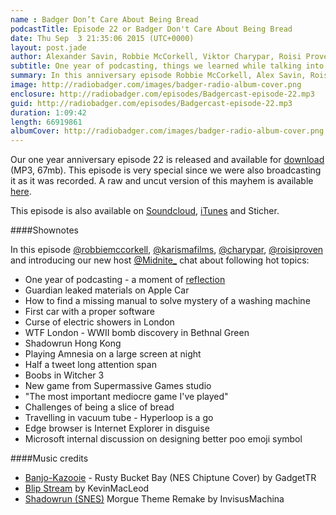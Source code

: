 ```yaml
---
name : Badger Don’t Care About Being Bread
podcastTitle: Episode 22 or Badger Don't Care About Being Bread
date: Thu Sep  3 21:35:06 2015 (UTC+0000)
layout: post.jade
author: Alexander Savin, Robbie McCorkell, Viktor Charypar, Roisi Proven, Mónika Ferencz-Szabó
subtitle: One year of podcasting, things we learned while talking into mic. Guardian leaked materials on the upcoming Apple Car. Finding missing manual to a waching machine. Curse of electric showers in London Bethnal Green. Bombs in Bethnal Green. Boobs in Witcher 3. Challenges of being a slice of bread. Hyperloop news. Microsoft Edge impressions (not impressed).
summary: In this anniversary episode Robbie McCorkell, Alex Savin, Roisi Proven, Viktor Charypar and introducing Mónika Ferencz-Szabó mostly talk about being bread. They also reflect on one year of podcasting, upcoming Apple Car, curse of electric showers in London, bomb in Bethnal Green, boobs in Witcher 3, Hyperloop and Microsoft Edge browser. For full shownotes and links check our website http://www.radiobadger.com
image: http://radiobadger.com/images/badger-radio-album-cover.png
enclosure: http://radiobadger.com/episodes/Badgercast-episode-22.mp3
guid: http://radiobadger.com/episodes/Badgercast-episode-22.mp3
duration: 1:09:42
length: 66919861
albumCover: http://radiobadger.com/images/badger-radio-album-cover.png
---
```


Our one year anniversary episode 22 is released and available for [download](http://radiobadger.com/episodes/Badgercast-episode-22.mp3) (MP3, 67mb). This episode is very special since we were also broadcasting it as it was recorded. A raw and uncut version of this mayhem is available [here](https://www.youtube.com/watch?v=OT07pbCGEXQ).

This episode is also available on [Soundcloud](https://soundcloud.com/karismafilms/radio-badger-episode-22), [iTunes](https://itunes.apple.com/gb/podcast/radio-badger-tech-podcast/id918884643?mt=2) and Sticher.

####Shownotes

In this episode [@robbiemccorkell](https://twitter.com/robbiemccorkell), [@karismafilms](https://twitter.com/karismafilms), [@charypar](https://twitter.com/charypar), [@roisiproven](https://twitter.com/roisiproven) and introducing our new host [@Midnite_](https://twitter.com/Midnite_)  chat about following hot topics:

* One year of podcasting - a moment of [reflection](https://alexsavin.me/eng/posts/2015-08-23-radio-badger-anniversary.html)
* Guardian leaked materials on Apple Car
* How to find a missing manual to solve mystery of a washing machine
* First car with a proper software
* Curse of electric showers in London
* WTF London - WWII bomb discovery in Bethnal Green
* Shadowrun Hong Kong
* Playing Amnesia on a large screen at night
* Half a tweet long attention span
* Boobs in Witcher 3
* New game from Supermassive Games studio
* "The most important mediocre game I've played"
* Challenges of being a slice of bread
* Travelling in vacuum tube - Hyperloop is a go
* Edge browser is Internet Explorer in disguise
* Microsoft internal discussion on designing better poo emoji symbol


####Music credits

* [Banjo-Kazooie](https://soundcloud.com/gadgettr/banjo-kazooie-rusty-bucket-bay-nes-chiptune-cover) - Rusty Bucket Bay (NES Chiptune Cover) by GadgetTR
* [Blip Stream](https://soundcloud.com/kevin-9-1/blip-stream) by KevinMacLeod
* [Shadowrun (SNES)](https://soundcloud.com/invisusmachina/shadowrun-snes-morgue-theme) Morgue Theme Remake by InvisusMachina
